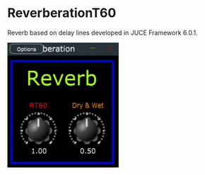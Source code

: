 # ReverberationT60
Reverb based on delay lines developed in JUCE Framework 6.0.1.

<img src="https://raw.githubusercontent.com/SebastianCarvalhoSalazar/ReverberationT60/master/Assets/Interfaz.PNG" width="50%"></img>

